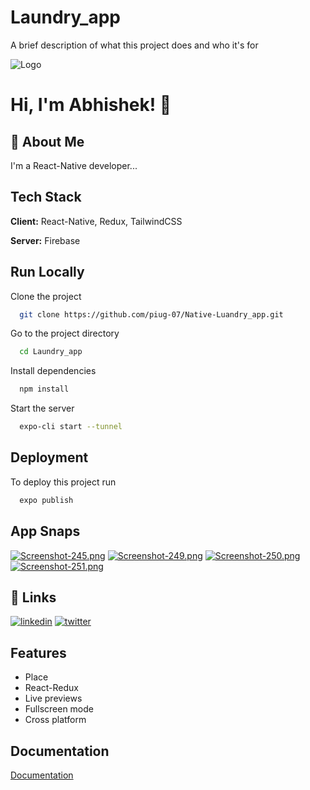 
#   Laundry_app

A brief description of what this project does and who it's for


![Logo](https://www.theconsolelogs.com/react/react-native.png)


# Hi, I'm Abhishek! 👋


## 🚀 About Me
I'm a React-Native developer...


## Tech Stack

**Client:** React-Native, Redux, TailwindCSS

**Server:** Firebase


## Run Locally

Clone the project

```bash
  git clone https://github.com/piug-07/Native-Luandry_app.git
```

Go to the project directory

```bash
  cd Laundry_app
```

Install dependencies

```bash
  npm install
```

Start the server

```bash
  expo-cli start --tunnel
```


## Deployment

To deploy this project run

```bash
  expo publish
```


## App Snaps

[![Screenshot-245.png](https://i.postimg.cc/vTwWMWH7/Screenshot-245.png)](https://postimg.cc/ZBj9xvN0)
[![Screenshot-249.png](https://i.postimg.cc/WbxCJ4bd/Screenshot-249.png)](https://postimg.cc/nCY0ypmx)
[![Screenshot-250.png](https://i.postimg.cc/wxJrJpZM/Screenshot-250.png)](https://postimg.cc/dDsnPzqc)
[![Screenshot-251.png](https://i.postimg.cc/CLScqfbr/Screenshot-251.png)](https://postimg.cc/PNVbGJ31)
## 🔗 Links


[![linkedin](https://img.shields.io/badge/linkedin-0A66C2?style=for-the-badge&logo=linkedin&logoColor=white)](https://www.linkedin.com/in/piyushg07/)
[![twitter](https://img.shields.io/badge/twitter-1DA1F2?style=for-the-badge&logo=twitter&logoColor=white)](https://twitter.com/piug_07)


## Features

- Place 
- React-Redux
- Live previews
- Fullscreen mode
- Cross platform


## Documentation

[Documentation](https://reactnative.dev/docs/environment-setup)




